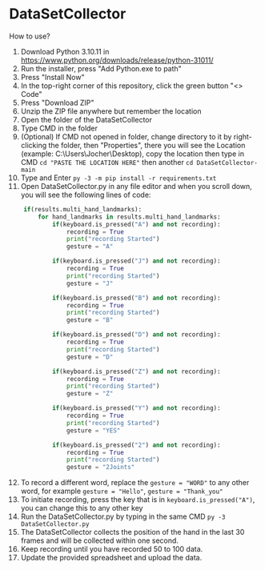 # DataSetCollector

How to use?
1. Download Python 3.10.11 in https://www.python.org/downloads/release/python-31011/
2. Run the installer, press "Add Python.exe to path"
3. Press "Install Now"
4. In the top-right corner of this repository, click the green button "<> Code"
5. Press "Download ZIP"
6. Unzip the ZIP file anywhere but remember the location
7. Open the folder of the DataSetCollector
8. Type CMD in the folder
9. (Optional) If CMD not opened in folder, change directory to it by right-clicking the folder, then "Properties", there you will see the Location (example: C:\Users\Jocher\Desktop), copy the location then type in CMD `cd "PASTE THE LOCATION HERE"` then another `cd DataSetCollector-main`
10. Type and Enter `py -3 -m pip install -r requirements.txt`
11. Open DataSetCollector.py in any file editor and when you scroll down, you will see the following lines of code:
```py
    if(results.multi_hand_landmarks):
        for hand_landmarks in results.multi_hand_landmarks:
            if(keyboard.is_pressed("A") and not recording):
                recording = True
                print("recording Started")
                gesture = "A"

            if(keyboard.is_pressed("J") and not recording):
                recording = True
                print("recording Started")
                gesture = "J"

            if(keyboard.is_pressed("B") and not recording):
                recording = True
                print("recording Started")
                gesture = "B"

            if(keyboard.is_pressed("D") and not recording):
                recording = True
                print("recording Started")
                gesture = "D"

            if(keyboard.is_pressed("Z") and not recording):
                recording = True
                print("recording Started")
                gesture = "Z"

            if(keyboard.is_pressed("Y") and not recording):
                recording = True
                print("recording Started")
                gesture = "YES"

            if(keyboard.is_pressed("2") and not recording):
                recording = True
                print("recording Started")
                gesture = "2Joints"
```
12. To record a different word, replace the `gesture = "WORD"` to any other word, for example `gesture = "Hello"`, `gesture = "Thank_you"`
13. To initiate recording, press the key that is in `keyboard.is_pressed("A")`, you can change this to any other key
14. Run the DataSetCollector.py by typing in the same CMD `py -3 DataSetCollector.py`
15. The DataSetCollector collects the position of the hand in the last 30 frames and will be collected within one second.
16. Keep recording until you have recorded 50 to 100 data.
17. Update the provided spreadsheet and upload the data.
